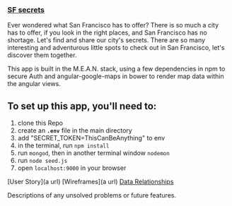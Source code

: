 
### [SF secrets](https://project-03.herokuapp.com/)

Ever wondered what San Francisco has to offer? There is so much a city has to offer, if you look in the right places, and San Francisco has no shortage. Let's find and share our city's secrets. There are so many interesting and adventurous little spots to check out in San Francisco, let's discover them together.

This app is built in the M.E.A.N. stack, using a few dependencies in npm to secure Auth and angular-google-maps in bower to render map data within the angular views.

## To set up this app, you'll need to:
1. clone this Repo
1. create an **`.env`** file in the main directory
1. add "SECRET_TOKEN=ThisCanBeAnything" to env
1. in the terminal, run `npm install`
1. run `mongod`, then in another terminal window `nodemon`
1. run `node seed.js`
1. open `localhost:9000` in your browser

[User Story](a url)
[Wireframes](a url)
[Data Relationships](aurl)

  Descriptions of any unsolved problems or future features.
